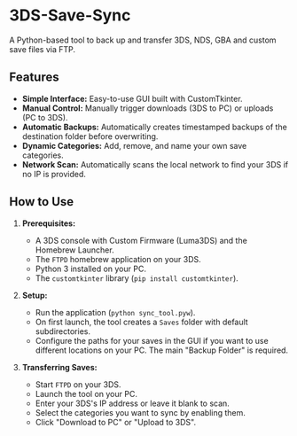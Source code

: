 # 3DS-Save-Sync
A Python-based tool to back up and transfer 3DS, NDS,  GBA and custom save files via FTP.

## Features

-   **Simple Interface:** Easy-to-use GUI built with CustomTkinter.
-   **Manual Control:** Manually trigger downloads (3DS to PC) or uploads (PC to 3DS).
-   **Automatic Backups:** Automatically creates timestamped backups of the destination folder before overwriting.
-   **Dynamic Categories:** Add, remove, and name your own save categories.
-   **Network Scan:** Automatically scans the local network to find your 3DS if no IP is provided.

## How to Use

1.  **Prerequisites:**
    -   A 3DS console with Custom Firmware (Luma3DS) and the Homebrew Launcher.
    -   The `FTPD` homebrew application on your 3DS.
    -   Python 3 installed on your PC.
    -   The `customtkinter` library (`pip install customtkinter`).

2.  **Setup:**
    -   Run the application (`python sync_tool.pyw`).
    -   On first launch, the tool creates a `Saves` folder with default subdirectories.
    -   Configure the paths for your saves in the GUI if you want to use different locations on your PC. The main "Backup Folder" is required.

3.  **Transferring Saves:**
    -   Start `FTPD` on your 3DS.
    -   Launch the tool on your PC.
    -   Enter your 3DS's IP address or leave it blank to scan.
    -   Select the categories you want to sync by enabling them.
    -   Click "Download to PC" or "Upload to 3DS".
